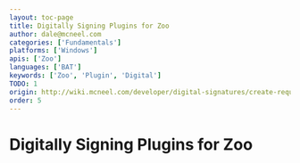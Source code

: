 ```yaml
---
layout: toc-page
title: Digitally Signing Plugins for Zoo
author: dale@mcneel.com
categories: ['Fundamentals']
platforms: ['Windows']
apis: ['Zoo']
languages: ['BAT']
keywords: ['Zoo', 'Plugin', 'Digital']
TODO: 1
origin: http://wiki.mcneel.com/developer/digital-signatures/create-request
order: 5
---
```


# Digitally Signing Plugins for Zoo
